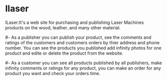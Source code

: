 # Ilaser
ILaser:It's a web site for purchasing and publishing Laser Machines products on the wood, leather..and many other material.

#- As a publisher you can publish your product, see the comments and ratings of the
customers and customers orders by thier address and phone number. You can see the
products you published add infinity photos for one product and edite or delete the product
from the website.

#- As a customer you can see all products published by all publishers, make infinity
comments or ratings for any product, you can make an order for any product you want and
check your orders time.

